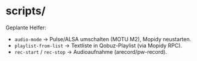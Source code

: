 # scripts/

Geplante Helfer:
- `audio-mode`  → Pulse/ALSA umschalten (MOTU M2), Mopidy neustarten.
- `playlist-from-list` → Textliste in Qobuz-Playlist (via Mopidy RPC).
- `rec-start` / `rec-stop` → Audioaufnahme (arecord/pw-record).
